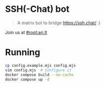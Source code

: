 # SSH(-Chat) bot

> A matrix bot to bridge <https://ssh.chat/> :)

Join us at [#root:ari.lt](https://matrix.to/#/#root:ari.lt)

# Running

```sh
cp config.example.mjs config.mjs
vim config.mjs  # Configure it
docker compose build --no-cache
docker compose up -d
```
